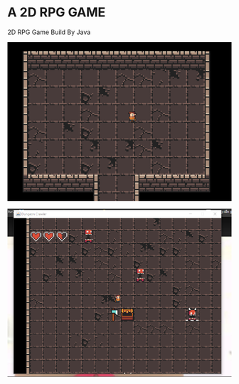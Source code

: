 # A 2D RPG GAME
2D RPG Game Build By Java

![start](279924241_580039690090965_5340794252498864742_n.png)

![monster](282333715_698604448016422_5857570430046245068_n.png)
